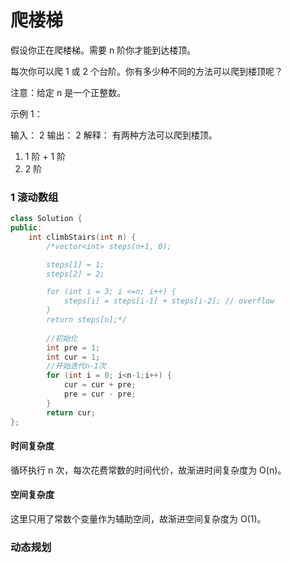 # 爬楼梯

假设你正在爬楼梯。需要 n 阶你才能到达楼顶。

每次你可以爬 1 或 2 个台阶。你有多少种不同的方法可以爬到楼顶呢？

注意：给定 n 是一个正整数。

示例 1：

输入： 2
输出： 2
解释： 有两种方法可以爬到楼顶。
1.  1 阶 + 1 阶
2.  2 阶



### 1 滚动数组

```C++
class Solution {
public:
    int climbStairs(int n) {
        /*vector<int> steps(n+1, 0);

        steps[1] = 1;
        steps[2] = 2;

        for (int i = 3; i <=n; i++) {
            steps[i] = steps[i-1] + steps[i-2]; // overflow
        }
        return steps[n];*/
        
        //初始化
        int pre = 1;
        int cur = 1;  
        //开始迭代n-1次
        for (int i = 0; i<n-1;i++) {
            cur = cur + pre;
            pre = cur - pre;
        }
        return cur;
};
```

#### 时间复杂度

循环执行 n 次，每次花费常数的时间代价，故渐进时间复杂度为 O(n)。

#### 空间复杂度

这里只用了常数个变量作为辅助空间，故渐进空间复杂度为 O(1)。



### 动态规划



